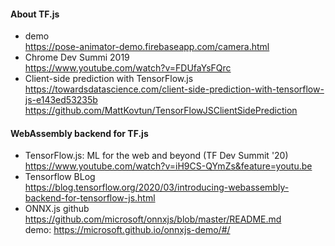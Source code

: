 #### About TF.js
* demo 
  <br> https://pose-animator-demo.firebaseapp.com/camera.html
* Chrome Dev Summi 2019
  <br> https://www.youtube.com/watch?v=FDUfaYsFQrc
* Client-side prediction with TensorFlow.js
  <br> https://towardsdatascience.com/client-side-prediction-with-tensorflow-js-e143ed53235b
  <br> https://github.com/MattKovtun/TensorFlowJSClientSidePrediction


#### WebAssembly backend for TF.js
* TensorFlow.js: ML for the web and beyond (TF Dev Summit '20)
  <br> https://www.youtube.com/watch?v=iH9CS-QYmZs&feature=youtu.be
* Tensorflow BLog
  <br> https://blog.tensorflow.org/2020/03/introducing-webassembly-backend-for-tensorflow-js.html
* ONNX.js github
  <br> https://github.com/microsoft/onnxjs/blob/master/README.md
  <br> demo: https://microsoft.github.io/onnxjs-demo/#/
